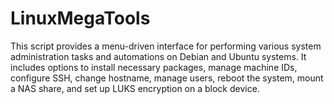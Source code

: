 # LinuxMegaTools
This script provides a menu-driven interface for performing various system administration tasks and automations on Debian and Ubuntu systems. It includes options to install necessary packages, manage machine IDs, configure SSH, change hostname, manage users, reboot the system, mount a NAS share, and set up LUKS encryption on a block device.
